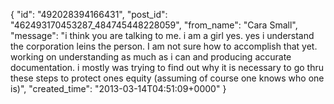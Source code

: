  {
   "id": "492028394166431",
   "post_id": "462493170453287_484745448228059",
   "from_name": "Cara Small",
   "message": "i think you are talking to me. i am a girl yes. yes i understand the corporation leins the person. I am not sure how to accomplish that yet. working on understanding as much as i can and producing accurate documentation. i mostly was trying to find out why it is necessary to go thru these steps to protect ones equity (assuming of course one knows who one is)",
   "created_time": "2013-03-14T04:51:09+0000"
 }
